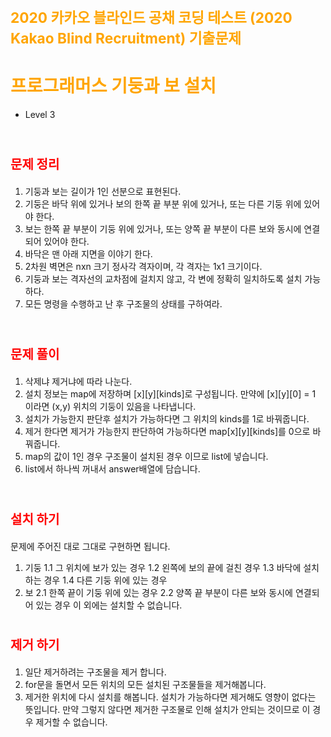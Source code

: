 # <span style="color:orange; font-size:17pt; font-weight:bold">2020 카카오 블라인드 공채 코딩 테스트 (2020 Kakao Blind Recruitment) 기출문제</span>
# <span style="color: orange">프로그래머스 기둥과 보 설치</span>
- Level 3
<br><br>

#  <span style="color:red; font-size:15pt; font-weight:bold">문제 정리</span>
1. 기둥과 보는 길이가 1인 선분으로 표현된다.
2. 기둥은 바닥 위에 있거나 보의 한쪽 끝 부분 위에 있거나, 또는 다른 기둥 위에 있어야 한다.
3. 보는 한쪽 끝 부분이 기둥 위에 있거나, 또는 양쪽 끝 부분이 다른 보와 동시에 연결되어 있어야 한다.
4. 바닥은 맨 아래 지면을 이야기 한다.
5. 2차원 벽면은 nxn 크기 정사각 격자이며, 각 격자는 1x1 크기이다.
6. 기둥과 보는 격자선의 교차점에 걸치지 않고, 각 변에 정확히 일치하도록 설치 가능하다.
7. 모든 명령을 수행하고 난 후 구조물의 상태를 구하여라.
<br><br>

#  <span style="color:red; font-size:15pt; font-weight:bold">문제 풀이</span>
1. 삭제냐 제거냐에 따라 나눈다.
2. 설치 정보는 map에 저장하며 [x][y][kinds]로 구성됩니다.
    만약에 [x][y][0] = 1 이라면 (x,y) 위치의 기둥이 있음을 나타냅니다.
3. 설치가 가능한지 판단후 설치가 가능하다면 그 위치의 kinds를 1로 바꿔줍니다.
4. 제거 한다면 제거가 가능한지 판단하여 가능하다면 map[x][y][kinds]를 0으로 바꿔줍니다.
5. map의 값이 1인 경우 구조물이 설치된 경우 이므로 list에 넣습니다.
6. list에서 하나씩 꺼내서 answer배열에 담습니다.
<br><br>

#  <span style="color:red; font-size:15pt; font-weight:bold">설치 하기</span>
문제에 주어진 대로 그대로 구현하면 됩니다.
1. 기둥
    1.1 그 위치에 보가 있는 경우
    1.2 왼쪽에 보의 끝에 걸친 경우
    1.3 바닥에 설치하는 경우
    1.4 다른 기둥 위에 있는 경우
2. 보
    2.1 한쪽 끝이 기둥 위에 있는 경우
    2.2 양쪽 끝 부분이 다른 보와 동시에 연결되어 있는 경우
이 외에는 설치할 수 없습니다.

#  <span style="color:red; font-size:15pt; font-weight:bold">제거 하기</span>
1. 일단 제거하려는 구조물을 제거 합니다.
2. for문을 돌면서 모든 위치의 모든 설치된 구조물들을 제거해봅니다.
3. 제거한 위치에 다시 설치를 해봅니다. 설치가 가능하다면 제거해도 영향이 없다는 뜻입니다. 만약 그렇지 않다면 제거한 구조물로 인해 설치가 안되는 것이므로 이 경우 제거할 수 없습니다.